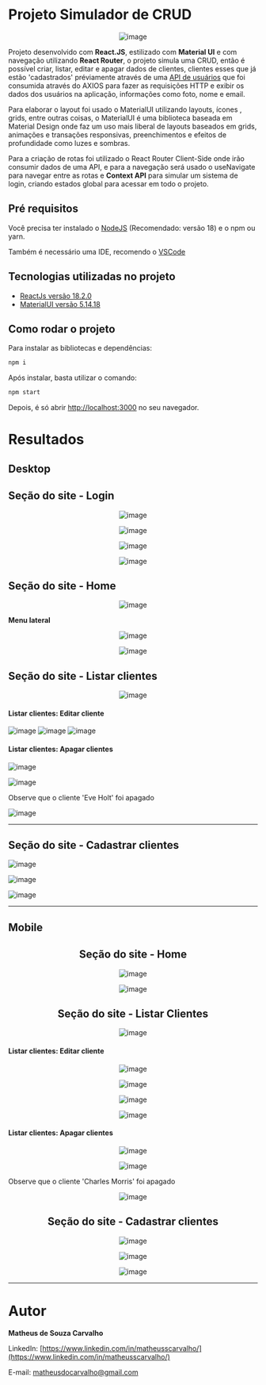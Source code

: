 # Projeto Simulador de CRUD

<div align="center">
  
  ![image](https://github.com/matheusscarvalho1/Projeto-Simulador-de-CRUD/assets/73304785/da0f14d4-032b-4f47-98c8-aa17606efdda)


</div>

Projeto desenvolvido com <strong>React.JS</strong>, estilizado com <strong>Material UI</strong> e com navegação utilizando <strong>React Router</strong>, o projeto simula uma CRUD, então é possível criar, listar, editar e apagar dados de clientes, clientes esses que já estão 'cadastrados' préviamente através de uma [API de usuários](https://reqres.in/api/users) que foi consumida através do AXIOS para fazer as requisições HTTP e exibir os dados dos usuários na aplicação, informações como foto, nome e email.


Para elaborar o layout foi usado o MaterialUI utilizando layouts, ícones , grids, entre outras coisas, o MaterialUI é uma biblioteca baseada em Material Design onde faz um uso mais liberal de layouts baseados em grids, animações e transações responsivas, preenchimentos e efeitos de profundidade como luzes e sombras.

Para a criação de rotas foi utilizado o React Router Client-Side onde irão consumir dados de uma API, e para a navegação será usado o useNavigate para navegar entre as rotas
e <strong>Context API</strong> para simular um sistema de login, criando estados global para acessar em todo o projeto.


## Pré requisitos

Você precisa ter instalado o [NodeJS](https://nodejs.org/) (Recomendado: versão 18) e o npm ou yarn.

Também é necessário uma IDE, recomendo o [VSCode](https://code.visualstudio.com/)

## Tecnologias utilizadas no projeto

- [ReactJs versão 18.2.0](https://pt-br.legacy.reactjs.org)
- [MaterialUI versão 5.14.18](https://mui.com/material-ui/)


## Como rodar o projeto

Para instalar as bibliotecas e dependências:

```bash
npm i
```

Após instalar, basta utilizar o comando:

```bash
npm start
```

Depois, é só abrir [http://localhost:3000](http://localhost:3000) no seu navegador.

# Resultados
## Desktop


<b><h2>Seção do site - Login</h2></b>
<div align="center">
  
![image](https://github.com/matheusscarvalho1/Projeto-Simulador-de-CRUD/assets/73304785/4eb66bef-0f2f-4fc1-89fa-6af1c42f3321)

![image](https://github.com/matheusscarvalho1/Projeto-Simulador-de-CRUD/assets/73304785/4f1f9ed5-95a1-42f5-9290-717751a657d1)

![image](https://github.com/matheusscarvalho1/Projeto-Simulador-de-CRUD/assets/73304785/749a9277-89bb-4b1d-a4bc-f49baf4655d0)

![image](https://github.com/matheusscarvalho1/Projeto-Simulador-de-CRUD/assets/73304785/006343ed-5921-4fd6-8c82-bc7ddfaac20a)


</div>




<b><h2>Seção do site - Home</h2></b>
<div align="center">
  
![image](https://github.com/matheusscarvalho1/Projeto-Simulador-de-CRUD/assets/73304785/5c1b09a3-2394-49b1-8766-65faddd3a764)
</div>

<p align="left"><b>Menu lateral</b></p>
<div align="center">
  
![image](https://github.com/matheusscarvalho1/Projeto-Simulador-de-CRUD/assets/73304785/25fa3d51-422b-4d81-a675-5d58a5acb29b)

![image](https://github.com/matheusscarvalho1/Projeto-Simulador-de-CRUD/assets/73304785/5de94044-fb21-4621-9763-31d70c0dc5a8)

</div>





<b><h2>Seção do site - Listar clientes</h2></b>
<div align="center">
  


  
![image](https://github.com/matheusscarvalho1/Projeto-Simulador-de-CRUD/assets/73304785/9fe66993-bec3-4ebc-848d-a1b338cd4b02)

</div>

<h4 align="left">Listar clientes: Editar cliente</h4>

![image](https://github.com/matheusscarvalho1/Projeto-Simulador-de-CRUD/assets/73304785/6c1e5729-8011-4695-8c42-60ecc1c0e655)
![image](https://github.com/matheusscarvalho1/Projeto-Simulador-de-CRUD/assets/73304785/232b921c-504b-4c56-9f0f-a5e0ceacbe97)
![image](https://github.com/matheusscarvalho1/Projeto-Simulador-de-CRUD/assets/73304785/933d4dbe-5353-4111-bc40-6a5bee775a93)



<h4 align="left">Listar clientes: Apagar clientes</h4>

![image](https://github.com/matheusscarvalho1/Projeto-Simulador-de-CRUD/assets/73304785/1bbb49e5-4e09-42b9-a1e1-f55b4e2aee03)

![image](https://github.com/matheusscarvalho1/Projeto-Simulador-de-CRUD/assets/73304785/d524f313-6824-41de-9da1-abe601a229c8)


<p align="left">Observe que o cliente 'Eve Holt' foi apagado</p>

![image](https://github.com/matheusscarvalho1/Projeto-Simulador-de-CRUD/assets/73304785/2ab4d5f0-3b54-4ba7-b925-814808dd50bd)




<hr>
<b><h2>Seção do site - Cadastrar clientes</h2></b>

![image](https://github.com/matheusscarvalho1/Projeto-Simulador-de-CRUD/assets/73304785/3829a7cc-9f12-4824-9c23-60d67f1f51ef)

![image](https://github.com/matheusscarvalho1/Projeto-Simulador-de-CRUD/assets/73304785/77513e2b-58f5-4603-adce-ca8f2fee88a6)

![image](https://github.com/matheusscarvalho1/Projeto-Simulador-de-CRUD/assets/73304785/e60b4597-543d-4e19-8874-b94677a7f0b8)







<hr>


## Mobile

<div align="center">
<b><h2>Seção do site - Home</h2></b>

![image](https://github.com/matheusscarvalho1/Projeto-Simulador-de-CRUD/assets/73304785/52ce3394-97a3-40b7-8949-43e67f63fcbd)

![image](https://github.com/matheusscarvalho1/Projeto-Simulador-de-CRUD/assets/73304785/a6c6e9a5-7def-483f-abf1-089b2165d692)



<b><h2>Seção do site - Listar Clientes</h2></b>


![image](https://github.com/matheusscarvalho1/Projeto-Simulador-de-CRUD/assets/73304785/db686f80-25eb-4ec1-8acc-91916635897a)

<h4 align="left">Listar clientes: Editar cliente</h4>

![image](https://github.com/matheusscarvalho1/Projeto-Simulador-de-CRUD/assets/73304785/cb2617d5-3b46-4d43-beea-169084ba7edb)

![image](https://github.com/matheusscarvalho1/Projeto-Simulador-de-CRUD/assets/73304785/b6e8a277-e384-4f02-b94a-443336d19d65)

![image](https://github.com/matheusscarvalho1/Projeto-Simulador-de-CRUD/assets/73304785/5b2f92a2-40ec-440d-b580-394e89db4ae0)

![image](https://github.com/matheusscarvalho1/Projeto-Simulador-de-CRUD/assets/73304785/e06ac07a-dfdf-4512-85e7-f7ee12715453)

<h4 align="left">Listar clientes: Apagar clientes</h4>

![image](https://github.com/matheusscarvalho1/Projeto-Simulador-de-CRUD/assets/73304785/14da6577-e589-45c1-9da9-9972a332aace)

![image](https://github.com/matheusscarvalho1/Projeto-Simulador-de-CRUD/assets/73304785/4cfa98d4-d66c-441f-9ea3-b3a7ef684ff9)

<p align="left">Observe que o cliente 'Charles Morris' foi apagado</p>

![image](https://github.com/matheusscarvalho1/Projeto-Simulador-de-CRUD/assets/73304785/d0e9b01a-8adb-43d8-b0ad-e2acdbc7d34d)







<b><h2>Seção do site - Cadastrar clientes</h2></b>

![image](https://github.com/matheusscarvalho1/Projeto-Simulador-de-CRUD/assets/73304785/34854103-9e61-41b8-9813-cbd1def10d4c)

![image](https://github.com/matheusscarvalho1/Projeto-Simulador-de-CRUD/assets/73304785/a817cac3-5af6-4400-8ff1-662be0fa5416)

![image](https://github.com/matheusscarvalho1/Projeto-Simulador-de-CRUD/assets/73304785/33b9244a-c051-4865-a54d-4ea5a34d6635)




<hr>
</div>

<div align="left">
  
# Autor

<b>Matheus de Souza Carvalho</b>

LinkedIn:
[https://www.linkedin.com/in/matheusscarvalho/](https://www.linkedin.com/in/matheusscarvalho/)

E-mail:
matheusdocarvalho@gmail.com

</div>


